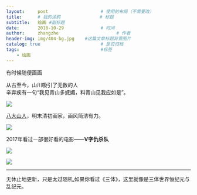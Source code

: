 ```yaml
---
layout:     post                    # 使用的布局（不需要改）
title:      # 我的涂鸦               # 标题 
subtitle:   绘画 #副标题
date:       2018-10-29              # 时间
author:     zhangzhe                      # 作者
header-img: img/404-bg.jpg    #这篇文章标题背景图片
catalog: true                       # 是否归档
tags:                               #标签
    - 绘画
---
```

 
有时候随便画画

从古至今，山川吸引了无数的人  
辛弃疾有一句“我见青山多妩媚，料青山见我应如是”。  
  
![](https://ws1.sinaimg.cn/large/007aIiGTly1g2aazkgplkj30u013z40t.jpg)  

[八大山人](https://zh.wikipedia.org/wiki/八大山人)，明末清初画家，画风简洁有力。
  
![](https://ws1.sinaimg.cn/large/007aIiGTly1g2aay2ocuij30u00u0jsl.jpg) 


2017年看过一部很好看的电影——**V字仇杀队**
  
![](https://ws1.sinaimg.cn/large/007aIiGTly1g2aazxj8jcj31900u0abv.jpg)
  
![](https://ws1.sinaimg.cn/large/007aIiGTly1g2ab07sukcj31900u0jv1.jpg)




---

无休止地更新，只是太过随机,如果你看过《三体》，这里就像是三体世界恒纪元与乱纪元。